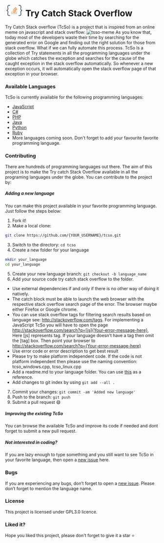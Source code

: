 # <img src="tcso-icon.png" width="60px"> Try Catch Stack Overflow
Try Catch Stack overflow (TcSo) is a project that is inspired from an online meme on javascript and stack overflow:
<img src="http://i.imgur.com/wlRwRYi.jpg" alt="tsso-meme">
As you know that, today most of the developers waste their time by searching for the generated error on Google and finding out the right solution for those from stack overflow. What if we can fully automate this process. TcSo Is a collection of Try statements in all the programming languages under the globe which catches the exception and searches for the cause of the caught exception in the stack overflow automatically. So whenever a new exception occurs, it will automatically open the stack overflow page of that exception in your browser.

### Available Languages
TcSo is currently available for the following programming languages:
* [JavaScript](https://github.com/gautamkrishnar/tcso/tree/master/javascript)
* [C#](https://github.com/gautamkrishnar/tcso/tree/master/C%23)
* [PHP](https://github.com/gautamkrishnar/tcso/tree/master/PHP)
* [Java](https://github.com/gautamkrishnar/tcso/tree/master/java)
* [Python](https://github.com/gautamkrishnar/tcso/tree/master/python)
* [Ruby](https://github.com/gautamkrishnar/tcso/tree/master/ruby)
* More languages coming soon. Don't forget to add your favourite favorite programming language.

### Contributing
There are hundreds of programming languages out there. The aim of this project is to make the Try catch Stack Overflow available in all the programing languages under the globe. You can contribute to the project by:

##### Adding a new language
You can make this project available in your favorite programming language. Just follow the steps below:

1. Fork it!
2. Make a local clone: 
  ```sh
  git clone https://github.com/{YOUR_USERNAME}/tcso.git
  ```

3. Switch to the directory: `cd tcso` 
4. Create a new folder for your language
  ```sh
  mkdir your_language
  cd your_language
  ```

5. Create your new language branch: `git checkout -b language_name`
6. Add your source code try catch stack overflow to the folder. 
 * Use external dependencies if and only if there is no other way of doing it natively.
 * The catch block must be able to launch the web browser with the respective stack overflow search page of the error. The browser maybe either Firefox or Google chrome.
 * You can use stack overflow tags for filtering search results based on language see: http://stackoverflow.com/tags. For implementing a JavaScript TcSo you will have to open the page http://stackoverflow.com/search?q=[js]{Your-error-message-here}, Here [js] represents tag. If your language doesn't have a tag then omit the [tag] box. Then point your browser to http://stackoverflow.com/search?q={Your-error-message-here}
 * Use error code or error description to get best result
 * Please try to make platform independent code. If the code is not platform independent then please use the naming convention: tcso_windows.cpp, tcso_linux.cpp
 * Add a readme.md to your language folder. You can use [this](https://github.com/gautamkrishnar/tcso/raw/master/javascript/readme.md) as a reference.
 * Add changes to git index by using `git add --all .`
7. Commit your changes: `git commit -am 'Added new language'`
8. Push to the branch: `git push`
9. Submit a pull request :smile:

##### Improving the existing TcSo
You can browse the available TcSo and improve its code if needed and dont forget to submit a new pull request.


##### Not interested in coding?
If you are lazy enough to type something and you still want to see TcSo in your favorite language, then open a [new issue](https://github.com/gautamkrishnar/tcso/issues/new) here.

### Bugs
If you are experiencing any bugs, don’t forget to open a [new issue](https://github.com/gautamkrishnar/tcso/issues/new). Please don’t forget to mention the language name.

### License
This project is licensed under GPL3.0 licence.

### Liked it?
Hope you liked this project, please don't forget to give it a star :star:
